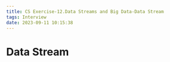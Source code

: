 ```yaml
---
title: CS Exercise-12.Data Streams and Big Data-Data Stream
tags: Interview
date: 2023-09-11 10:15:38
---
```


# Data Stream

